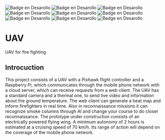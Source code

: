 ![Badge en Desarollo](https://img.shields.io/badge/STATUS-DEVELOPING-yellow)  ![Badge en Desarollo](https://img.shields.io/badge/PIXHAWK-grey) ![Badge en Desarollo](https://img.shields.io/badge/RASPBERRY%20PI-magenta)  ![Badge en Desarollo](https://img.shields.io/badge/PYTHON-blue) ![Badge en Desarollo](https://img.shields.io/badge/NODEJS-green) ![Badge en Desarollo](https://img.shields.io/badge/REACT-cyan)  ![Badge en Desarollo](https://img.shields.io/badge/FLASK-red) ![Badge en Desarollo](https://img.shields.io/badge/EXPRESS-blue) ![Badge en Desarollo](https://img.shields.io/badge/MONGODB-green)
# UAV
UAV for fire fighting

## Introcuction
This project consists of a UAV with a Pixhawk flight controller and a Raspberry Pi, which communicates through the mobile phone network with a cloud server, which can receive requests from a web client.
The UAV has a standard camera and a thermal one, to send live video and information about the ground temperature. The web client can generate a heat map and inform firefighters in real time.
Also in reconnaissance missions it can recognize smoke columns through AI and change your course to do closer reconnaissance.
The prototype under construction consists of an electrically powered flying wing. A minimum autonomy of 2 hours is estimated at a cruising speed of 70 km/h. Its range of action will depend on the coverage of the mobile phone network.
